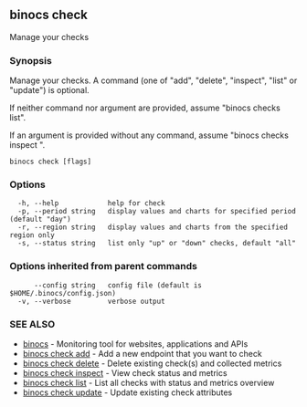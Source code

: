 ## binocs check

Manage your checks

### Synopsis


Manage your checks. A command (one of "add", "delete", "inspect", "list" or "update") is optional.

If neither command nor argument are provided, assume "binocs checks list".
	
If an argument is provided without any command, assume "binocs checks inspect <arg>".


```
binocs check [flags]
```

### Options

```
  -h, --help            help for check
  -p, --period string   display values and charts for specified period (default "day")
  -r, --region string   display values and charts from the specified region only
  -s, --status string   list only "up" or "down" checks, default "all"
```

### Options inherited from parent commands

```
      --config string   config file (default is $HOME/.binocs/config.json)
  -v, --verbose         verbose output
```

### SEE ALSO

* [binocs](binocs.md)	 - Monitoring tool for websites, applications and APIs
* [binocs check add](binocs_check_add.md)	 - Add a new endpoint that you want to check
* [binocs check delete](binocs_check_delete.md)	 - Delete existing check(s) and collected metrics
* [binocs check inspect](binocs_check_inspect.md)	 - View check status and metrics
* [binocs check list](binocs_check_list.md)	 - List all checks with status and metrics overview
* [binocs check update](binocs_check_update.md)	 - Update existing check attributes

